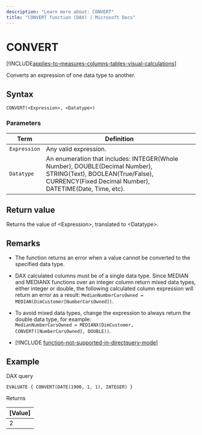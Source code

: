 ```yaml
---
description: "Learn more about: CONVERT"
title: "CONVERT function (DAX) | Microsoft Docs"
---
```

# CONVERT

[!INCLUDE[applies-to-measures-columns-tables-visual-calculations](includes/applies-to-measures-columns-tables-visual-calculations.md)]

Converts an expression of one data type to another.
  
## Syntax  
  
```dax
CONVERT(<Expression>, <Datatype>)  
```
  
### Parameters
  
|Term|Definition|  
|--------|--------------|  
|`Expression`|Any valid expression.|  
|`Datatype`|An enumeration that includes: INTEGER(Whole Number), DOUBLE(Decimal Number), STRING(Text), BOOLEAN(True/False), CURRENCY(Fixed Decimal Number), DATETIME(Date, Time, etc).|  
  
## Return value

Returns the value of \<Expression>, translated to \<Datatype>.
  
## Remarks  

- The function returns an error when a value cannot be converted to the specified data type.

- DAX calculated columns must be of a single data type. Since MEDIAN and MEDIANX functions over an integer column return mixed data types, either integer or double, the following calculated column expression will return an error as a result: `MedianNumberCarsOwned = MEDIAN(DimCustomer[NumberCarsOwned])`.
- To avoid mixed data types, change the expression to always return the double data type, for example:  
    `MedianNumberCarsOwned = MEDIANX(DimCustomer, CONVERT([NumberCarsOwned], DOUBLE))`.

- [!INCLUDE [function-not-supported-in-directquery-mode](includes/function-not-supported-in-directquery-mode.md)]

## Example  

DAX query

```dax
EVALUATE { CONVERT(DATE(1900, 1, 1), INTEGER) }  
```

Returns

|[Value]  |
|---------|
|2     |
